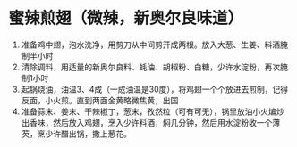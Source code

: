 # 蜜辣煎翅（微辣，新奥尔良味道）

1. 准备鸡中翅，泡水洗净，用剪刀从中间剪开成两根。放入大葱、生姜、料酒腌制半小时
2. 清除调料，用适量的新奥尔良料、蚝油、胡椒粉、白糖，少许水淀粉，再次腌制1小时
3. 起锅烧油，油温3、4成（一成油温是30度），将鸡翅一个个放进去煎制，记得反面，小火煎。直到两面金黄略微焦黄，出国
4. 准备蒜末、姜末、干辣椒丁，葱末，孜然粒（可有可无），锅里放油小火煸炒出香味，然后放入鸡翅，烹入少许料酒，焖几分钟，然后用水淀粉收一个薄芡，烹少许醋出锅，撒上葱花。

